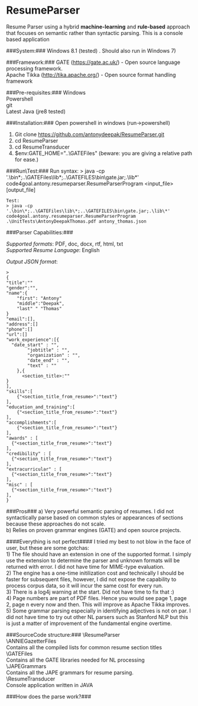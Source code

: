 # ResumeParser
Resume Parser using a hybrid **machine-learning** and **rule-based** approach that focuses on semantic rather than syntactic parsing. This is a console based application

###System:###
Windows 8.1 (tested) . Should also run in Windows 7)

###Framework:###
GATE (https://gate.ac.uk/) - Open source language processing framework.<br/>
Apache Tikka (http://tika.apache.org/) - Open source format handling framework<br/>

###Pre-requisites:###
Windows<br/>
Powershell<br/>
git<br/>
Latest Java (jre8 tested)<br/>


###Installation:###
Open powershell in windows (run->powershell) <br />
1) Git clone https://github.com/antonydeepak/ResumeParser.git <br />
2) cd ResumeParser <br />
3) cd ResumeTransducer <br />
4) $env:GATE_HOME="..\GATEFiles" (beware: you are giving a relative path for ease.)<br />

###Run\Test:###
	Run syntax:
	> java -cp '.\bin\*;..\GATEFiles\lib\*;..\GATEFILES\bin\gate.jar;.\lib\*' code4goal.antony.resumeparser.ResumeParserProgram <input_file> [output_file]
	
	Test:
	> java -cp '.\bin\*;..\GATEFiles\lib\*;..\GATEFILES\bin\gate.jar;.\lib\*' code4goal.antony.resumeparser.ResumeParserProgram .\UnitTests\AntonyDeepakThomas.pdf antony_thomas.json

###Parser Capabilities:###

  *Supported formats*: PDF, doc, docx, rtf, html, txt<br />
   *Supported Resume Language*: English<br />

   *Output JSON format*:
  
	>	
	{
  	"title":""
  	"gender":"",
  	"name":{
  		"first": "Antony"
  		"middle":"Deepak",
  		"last" " "Thomas"
  	}
  	"email":[],
  	"address":[]
  	"phone":[]
  	"url":[]
  	"work_experience":[{
  	  "date_start" : "",
			"jobtitle" : "",
			"organization" : "",
			"date_end" : "",
			"text" : ""
		},{
		  <section_title>:""
  	}
  	],
  	"skills":[
  		{"<section_title_from_resume>":"text"}
  	],
  	"education_and_training":[
  		{"<section_title_from_resume>":"text"}
  	],
  	"accomplishments":[
  		{"<section_title_from_resume>":"text"}
  	],
  	"awards" : [
  	  {"<section_title_from_resume>":"text"}
  	],
  	"credibility" : [
  	  {"<section_title_from_resume>":"text"}
  	],
  	"extracurricular" : [
  	  {"<section_title_from_resume>":"text"}
  	],
  	"misc" : [
  	  {"<section_title_from_resume>":"text"}
  	],
  	}
  	
###Pros###
a) Very powerful semantic parsing of resumes. I did not syntactically parse based on common styles or appearances of sections because these approaches do not scale.</br>
b) Relies on proven grammar engines (GATE) and open source projects.<br/>
		
####Everything is not perfect#### 
I tried my best to not blow in the face of user, but these are some gotchas:<br/>
	1) The file should have an extension in one of the supported format. I simply use the extension to determine the parser and unknown formats will be returned with error. I did not have time for MIME-type evaluation.<br/>
	2) The engine has a one-time initilization cost and technically I should be faster for subsequent files, however, I did not expose the capability to process corpus data, so it will incur the same cost for every run. <br/>
	3) There is a log4j warning at the start. Did not have time to fix that :)<br/>
	4) Page numbers are part of PDF files. Hence you would see page 1, page 2, page n every now and then. This will improve as Apache Tikka improves.<br/>
	5) Some grammar parsing especially in identifying adjectives is not on par. I did not have time to try out other NL parsers such as Stanford NLP but this is just a matter of improvement of the fundamental engine overtime.<br/>

###SourceCode structure:###
\ResumeParser<br/>
	\ANNIEGazetterFiles<br/>
		Contains all the compiled lists for common resume section titles<br/>
	\GATEFiles<br/>
		Contains all the GATE libraries needed for NL processing<br/>
	\JAPEGrammars<br/>
		Contains all the JAPE grammars for resume parsing.<br/>
	\ResumeTransducer<br/>
		Console application written in JAVA	<br/>
		
###How does the parse work?###

